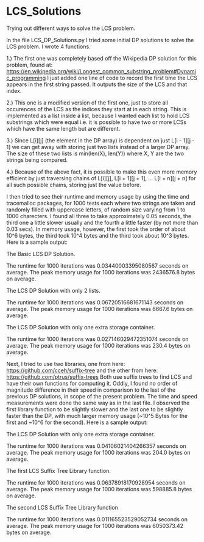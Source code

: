 # LCS_Solutions
Trying out different ways to solve the LCS problem.

In the file LCS_DP_Solutions.py I tried some initial DP solutions to solve the LCS problem. I wrote 4 functions.

  1.) The first one was completely based off the Wikipedia DP solution for this problem, found at: https://en.wikipedia.org/wiki/Longest_common_substring_problem#Dynamic_programming I just added one line of code to record the first time the LCS appears in the first string passed. It outputs the size of the LCS and that index.
  
  2.) This one is a modified version of the first one, just to store all occurences of the LCS as the indices they start at in each string. This is implemented as a list inside a list, because I wanted each list to hold LCS substrings which were equal i.e. it is possible to have two or more LCSs which have the same length but are different.
  
  3.) Since L[i][j] (the element in the DP array) is dependent on just L[i - 1][j - 1] we can get away with storing just two lists instead of a larger DP array. The size of these two lists is min(len(X), len(Y)) where X, Y are the two strings being compared.
  
  4.) Because of the above fact, it is possible to make this even more memory efficient by just traversing chains of L[i][j], L[i + 1][j + 1], ... L[i + n][j + n] for all such possible chains, storing just the value before.

I then tried to see their runtime and memory usage by using the time and tracemalloc packages, for 1000 tests each where two strings are taken and randomly filled with uppercase letters, of random size varying from 1 to 1000 charecters. I found all three to take approximately 0.05 seconds, the third one a little slower usually and the fourth a little faster (by not more than 0.03 secs). In memory usage, however, the first took the order of about 10^6 bytes, the third took 10^4 bytes and the third took about 10^3 bytes. Here is a sample output:

The Basic LCS DP Solution.

The runtime for 1000 iterations was 0.03440003395080567 seconds on average.
The peak memory usage for 1000 iterations was 2436576.8  bytes on average.

The LCS DP Solution with only 2 lists.

The runtime for 1000 iterations was 0.06720516681671143 seconds on average.
The peak memory usage for 1000 iterations was 6667.6  bytes on average.

The LCS DP Solution with only one extra storage container.

The runtime for 1000 iterations was 0.027146029472351074 seconds on average.
The peak memory usage for 1000 iterations was 230.4  bytes on average.

Next, I tried to use two libraries, one from here: https://github.com/cceh/suffix-tree and the other from here: https://github.com/ptrus/suffix-trees
Both use suffix trees to find LCS and have their own functions for computing it. Oddly, I found no order of magnitude difference in their speed in comparison to the last of the previous DP solutions, in scope of the present problem. The time and speed measurements were done the same way as in the last file. I observed the first library function to be slightly slower and the last one to be slightly faster than the DP, with much larger memory usage (~10^5 Bytes for the first and ~10^6 for the second). Here is a sample output:

The LCS DP Solution with only one extra storage container.

The runtime for 1000 iterations was 0.04106021404266357 seconds on average.
The peak memory usage for 1000 iterations was 204.0  bytes on average.

The first LCS Suffix Tree Library function.

The runtime for 1000 iterations was 0.06378918170928954 seconds on average.
The peak memory usage for 1000 iterations was 598885.8  bytes on average.

The second LCS Suffix Tree Library function

The runtime for 1000 iterations was 0.011165523529052734 seconds on average.
The peak memory usage for 1000 iterations was 6050373.42  bytes on average.
